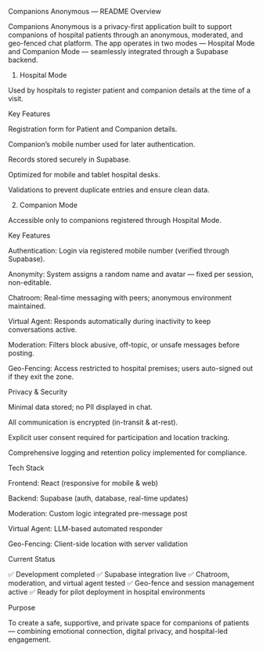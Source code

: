 Companions Anonymous — README
Overview

Companions Anonymous is a privacy-first application built to support companions of hospital patients through an anonymous, moderated, and geo-fenced chat platform.
The app operates in two modes — Hospital Mode and Companion Mode — seamlessly integrated through a Supabase backend.

1. Hospital Mode

Used by hospitals to register patient and companion details at the time of a visit.

Key Features

Registration form for Patient and Companion details.

Companion’s mobile number used for later authentication.

Records stored securely in Supabase.

Optimized for mobile and tablet hospital desks.

Validations to prevent duplicate entries and ensure clean data.

2. Companion Mode

Accessible only to companions registered through Hospital Mode.

Key Features

Authentication: Login via registered mobile number (verified through Supabase).

Anonymity: System assigns a random name and avatar — fixed per session, non-editable.

Chatroom: Real-time messaging with peers; anonymous environment maintained.

Virtual Agent: Responds automatically during inactivity to keep conversations active.

Moderation: Filters block abusive, off-topic, or unsafe messages before posting.

Geo-Fencing: Access restricted to hospital premises; users auto-signed out if they exit the zone.

Privacy & Security

Minimal data stored; no PII displayed in chat.

All communication is encrypted (in-transit & at-rest).

Explicit user consent required for participation and location tracking.

Comprehensive logging and retention policy implemented for compliance.

Tech Stack

Frontend: React (responsive for mobile & web)

Backend: Supabase (auth, database, real-time updates)

Moderation: Custom logic integrated pre-message post

Virtual Agent: LLM-based automated responder

Geo-Fencing: Client-side location with server validation

Current Status

✅ Development completed
✅ Supabase integration live
✅ Chatroom, moderation, and virtual agent tested
✅ Geo-fence and session management active
✅ Ready for pilot deployment in hospital environments

Purpose

To create a safe, supportive, and private space for companions of patients — combining emotional connection, digital privacy, and hospital-led engagement.